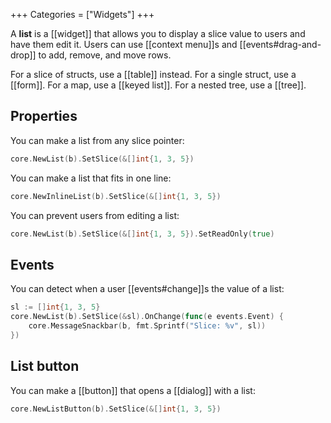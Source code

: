 +++
Categories = ["Widgets"]
+++

A **list** is a [[widget]] that allows you to display a slice value to users and have them edit it. Users can use [[context menu]]s and [[events#drag-and-drop]] to add, remove, and move rows.

For a slice of structs, use a [[table]] instead. For a single struct, use a [[form]]. For a map, use a [[keyed list]]. For a nested tree, use a [[tree]].

## Properties

You can make a list from any slice pointer:

```Go
core.NewList(b).SetSlice(&[]int{1, 3, 5})
```

You can make a list that fits in one line:

```Go
core.NewInlineList(b).SetSlice(&[]int{1, 3, 5})
```

You can prevent users from editing a list:

```Go
core.NewList(b).SetSlice(&[]int{1, 3, 5}).SetReadOnly(true)
```

## Events

You can detect when a user [[events#change]]s the value of a list:

```Go
sl := []int{1, 3, 5}
core.NewList(b).SetSlice(&sl).OnChange(func(e events.Event) {
    core.MessageSnackbar(b, fmt.Sprintf("Slice: %v", sl))
})
```

## List button

You can make a [[button]] that opens a [[dialog]] with a list:

```Go
core.NewListButton(b).SetSlice(&[]int{1, 3, 5})
```
